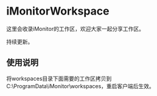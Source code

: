 # iMonitorWorkspace

这里会收录iMonitor的工作区，欢迎大家一起分享工作区。

持续更新。

## 使用说明

将workspaces目录下面需要的工作区拷贝到C:\ProgramData\iMonitor\workspaces，重启客户端后生效。

